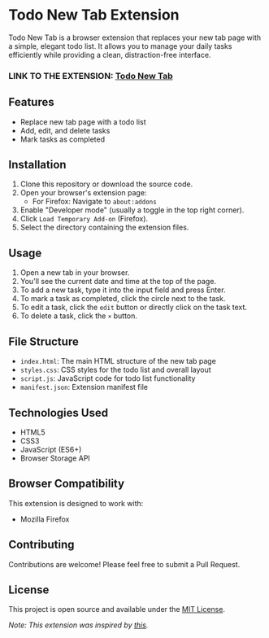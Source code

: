 # Todo New Tab Extension

Todo New Tab is a browser extension that replaces your new tab page with a simple, elegant todo list. It allows you to manage your daily tasks efficiently while providing a clean, distraction-free interface.


### LINK TO THE EXTENSION: [Todo New Tab](https://addons.mozilla.org/en-US/firefox/addon/new-tab-todo-app/)

## Features

- Replace new tab page with a todo list
- Add, edit, and delete tasks
- Mark tasks as completed

## Installation

1. Clone this repository or download the source code.
2. Open your browser's extension page:
   - For Firefox: Navigate to `about:addons`
3. Enable "Developer mode" (usually a toggle in the top right corner).
4. Click `Load Temporary Add-on` (Firefox).
5. Select the directory containing the extension files.

## Usage

1. Open a new tab in your browser.
2. You'll see the current date and time at the top of the page.
3. To add a new task, type it into the input field and press Enter.
4. To mark a task as completed, click the circle next to the task.
5. To edit a task, click the `edit` button or directly click on the task text.
6. To delete a task, click the `×` button.

## File Structure

- `index.html`: The main HTML structure of the new tab page
- `styles.css`: CSS styles for the todo list and overall layout
- `script.js`: JavaScript code for todo list functionality
- `manifest.json`: Extension manifest file

## Technologies Used

- HTML5
- CSS3
- JavaScript (ES6+)
- Browser Storage API

## Browser Compatibility

This extension is designed to work with:

- Mozilla Firefox

## Contributing

Contributions are welcome! Please feel free to submit a Pull Request.

## License

This project is open source and available under the [MIT License](LICENSE).


_Note: This extension was inspired by [this](https://chromewebstore.google.com/detail/todo-tab/ljkjodkdilmmlaiphehiceeblnnndhnd?hl=en)._